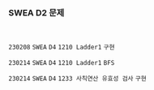 <h3> SWEA D2 문제 </h3>
<br>

`230208` `SWEA` `D4` `1210 Ladder1` `구현`

`230214` `SWEA` `D4` `1210 Ladder1` `BFS`

`230214` `SWEA` `D4` `1233 사칙연산 유효성 검사` `구현`